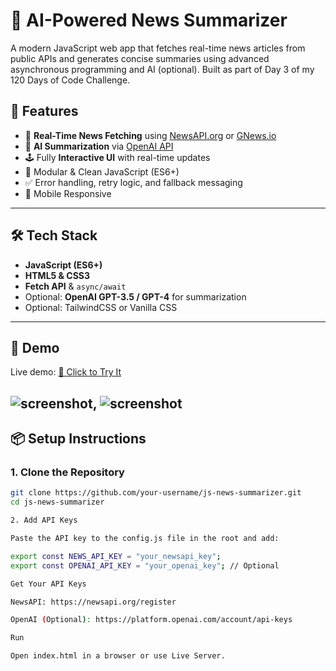 # 🧠 AI-Powered News Summarizer

A modern JavaScript web app that fetches real-time news articles from public APIs and generates concise summaries using advanced asynchronous programming and AI (optional). Built as part of Day 3 of my 120 Days of Code Challenge.

## 🚀 Features

- 🔄 **Real-Time News Fetching** using [NewsAPI.org](https://newsapi.org/) or [GNews.io](https://gnews.io/)
- 🧠 **AI Summarization** via [OpenAI API](https://platform.openai.com/docs/guides/gpt)
- 🕹️ Fully **Interactive UI** with real-time updates
- 🧩 Modular & Clean JavaScript (ES6+)
- ✅ Error handling, retry logic, and fallback messaging
- 📱 Mobile Responsive

---

## 🛠️ Tech Stack

- **JavaScript (ES6+)**
- **HTML5 & CSS3**
- **Fetch API** & `async/await`
- Optional: **OpenAI GPT-3.5 / GPT-4** for summarization
- Optional: TailwindCSS or Vanilla CSS

---

## 🧪 Demo

Live demo: [🔗 Click to Try It](https://your-deployed-app-link.com)

![screenshot](file:///C:/Users/SUJAY%20BARMAN/OneDrive/Desktop/SBH%202k25/%E7%94%BB%E5%83%8F/Screenshots/Screenshot%202025-08-03%20225129.png),
![screenshot](file:///C:/Users/SUJAY%20BARMAN/OneDrive/Desktop/SBH%202k25/%E7%94%BB%E5%83%8F/Screenshots/Screenshot%202025-08-03%20225142.png)
---

## 📦 Setup Instructions

### 1. Clone the Repository

```bash
git clone https://github.com/your-username/js-news-summarizer.git
cd js-news-summarizer

2. Add API Keys

Paste the API key to the config.js file in the root and add:

export const NEWS_API_KEY = "your_newsapi_key";
export const OPENAI_API_KEY = "your_openai_key"; // Optional

Get Your API Keys

NewsAPI: https://newsapi.org/register

OpenAI (Optional): https://platform.openai.com/account/api-keys

Run

Open index.html in a browser or use Live Server.
